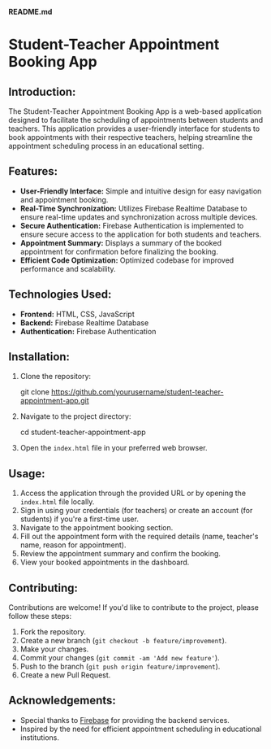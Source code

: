 **README.md**

# Student-Teacher Appointment Booking App

## Introduction:
The Student-Teacher Appointment Booking App is a web-based application designed to facilitate the scheduling of appointments between students and teachers. This application provides a user-friendly interface for students to book appointments with their respective teachers, helping streamline the appointment scheduling process in an educational setting.

## Features:
- **User-Friendly Interface:** Simple and intuitive design for easy navigation and appointment booking.
- **Real-Time Synchronization:** Utilizes Firebase Realtime Database to ensure real-time updates and synchronization across multiple devices.
- **Secure Authentication:** Firebase Authentication is implemented to ensure secure access to the application for both students and teachers.
- **Appointment Summary:** Displays a summary of the booked appointment for confirmation before finalizing the booking.
- **Efficient Code Optimization:** Optimized codebase for improved performance and scalability.

## Technologies Used:
- **Frontend:** HTML, CSS, JavaScript
- **Backend:** Firebase Realtime Database
- **Authentication:** Firebase Authentication

## Installation:
1. Clone the repository:

   git clone https://github.com/yourusername/student-teacher-appointment-app.git
  
2. Navigate to the project directory:
   
   cd student-teacher-appointment-app
   
3. Open the `index.html` file in your preferred web browser.

## Usage:
1. Access the application through the provided URL or by opening the `index.html` file locally.
2. Sign in using your credentials (for teachers) or create an account (for students) if you're a first-time user.
3. Navigate to the appointment booking section.
4. Fill out the appointment form with the required details (name, teacher's name, reason for appointment).
5. Review the appointment summary and confirm the booking.
6. View your booked appointments in the dashboard.

## Contributing:
Contributions are welcome! If you'd like to contribute to the project, please follow these steps:
1. Fork the repository.
2. Create a new branch (`git checkout -b feature/improvement`).
3. Make your changes.
4. Commit your changes (`git commit -am 'Add new feature'`).
5. Push to the branch (`git push origin feature/improvement`).
6. Create a new Pull Request.

## Acknowledgements:
- Special thanks to [Firebase](https://firebase.google.com/) for providing the backend services.
- Inspired by the need for efficient appointment scheduling in educational institutions.
